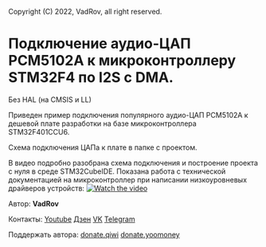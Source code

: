  Copyright (C) 2022, VadRov, all right reserved.
 
 # Подключение аудио-ЦАП PCM5102A к микроконтроллеру STM32F4 по I2S с DMA. 
 Без HAL (на CMSIS и LL)

 Приведен пример подключения популярного аудио-ЦАП PCM5102A к дешевой плате разработки на 
 базе микроконтроллера STM32F401CCU6.
 
 Схема подключения ЦАПа к плате в папке с проектом.
 
 В видео подробно разобрана схема подключения и построение проекта с нуля в среде STM32CubeIDE.
 Показана работа с технической документацией на микроконтроллер при написании низкоуровневых драйверов устройств:
 [![Watch the video](https://img.youtube.com/vi/p0IhX-XiiiQ/maxresdefault.jpg)](https://youtu.be/p0IhX-XiiiQ)
 
 Автор: **VadRov**

Контакты: [Youtube](https://www.youtube.com/@VadRov) [Дзен](https://dzen.ru/vadrov) [VK](https://vk.com/vadrov) [Telegram](https://t.me/vadrov_channel)

Поддержать автора: [donate.qiwi](https://donate.qiwi.com/payin/VadRov)  [donate.yoomoney](https://yoomoney.ru/to/4100117522443917)
